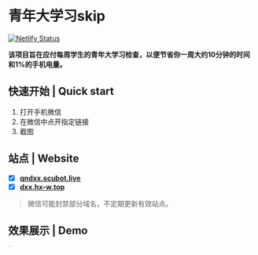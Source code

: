 # 青年大学习skip

[![Netlify Status](https://api.netlify.com/api/v1/badges/93a7e121-af8d-46d0-9019-32b69ba447d6/deploy-status)](https://app.netlify.com/sites/qndxx/deploys)

**该项目旨在应付每周学生的青年大学习检查，以便节省你一周大约10分钟的时间和1%的手机电量。**

## 快速开始 | Quick start

1. 打开手机微信
2. 在微信中点开指定链接
3. 截图

## 站点 | Website

- [x] [**qndxx.scubot.live**](https://qndxx.scubot.live)
- [x] [**dxx.hx-w.top**](https://dxx.hx-w.top)

> 微信可能封禁部分域名，不定期更新有效站点。

## 效果展示 | Demo

<img src="https://ibed.csgowiki.top/image/20220116162200.png" align="left" alt="demo" style="zoom:10%;" />